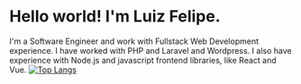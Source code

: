 # Hello world! I'm Luiz Felipe.
I'm a Software Engineer and work with Fullstack Web Development experience. I have worked with PHP and Laravel and Wordpress. I also have experience with Node.js and javascript frontend libraries, like React and Vue.
[![Top Langs](https://github-readme-stats.vercel.app/api/top-langs/?username=lfg-oliveira&theme=tokyonight&layout=compact)](https://github.com/lfg-oliveira)



<!--
**lfg-oliveira/lfg-oliveira** is a ✨ _special_ ✨ repository because its `README.md` (this file) appears on your GitHub profile.

Here are some ideas to get you started:

- 🔭 I’m currently working on ...
- 🌱 I’m currently learning ...
- 👯 I’m looking to collaborate on ...
- 🤔 I’m looking for help with ...
- 💬 Ask me about ...
- 📫 How to reach me: ...
- 😄 Pronouns: ...
- ⚡ Fun fact: ...
-->
